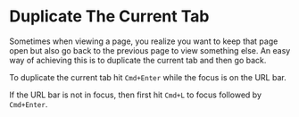 # Duplicate The Current Tab

Sometimes when viewing a page, you realize you want to keep that page open
but also go back to the previous page to view something else. An easy way of
achieving this is to duplicate the current tab and then go back.

To duplicate the current tab hit `Cmd+Enter` while the focus is on the URL
bar.

If the URL bar is not in focus, then first hit `Cmd+L` to focus followed by
`Cmd+Enter`.
